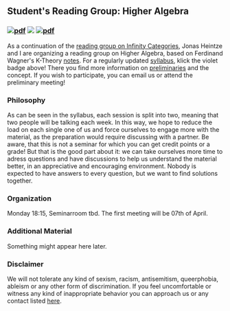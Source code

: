 ## Student's Reading Group: Higher Algebra 

### [![pdf](https://img.shields.io/badge/-Summer_Term_2025-blue)](https://www.uni-bonn.de/en/studying/organizing-your-studies/key-semester-dates) [![](https://img.shields.io/badge/-University_Of_Bonn-green)](http://www.math.uni-bonn.de/) [![pdf](https://img.shields.io/badge/-Syllabus-violet)](https://yordantoshev.github.io/HAStuSemSum25Bonn/syllabus.pdf)

As a continuation of the [reading group on Infinity Categories](https://jonasheintze.gitlab.io/teaching/readinggroup.html), Jonas Heintze and I are organizing a reading group on Higher Algebra, based on Ferdinand Wagner's K-Theory [notes](https://florianadler.github.io/AlgebraBonn/KTheory.pdf). For a regularly updated [syllabus](https://yordantoshev.github.io/HAStuSemSum25Bonn/syllabus.pdf), klick the violet badge above! There you find more information on [preliminaries](https://github.com/FlorianAdler/inftyCats) and the concept. If you wish to participate, you can email us or attend the preliminary meeting!

### Philosophy
As can be seen in the syllabus, each session is split into two, meaning that two people will be talking each week. In this way, we hope to reduce the load on each single one of us and force ourselves to engage more with the material, as the preparation would require discussing with a partner. Be aware, that this is not a seminar for which you can get credit points or a grade! But that is the good part about it: we can take ourselves more time to adress questions and have discussions to help us understand the material better, in an appreciative and encouraging environment. Nobody is expected to have answers to every question, but we want to find solutions together.

### Organization
Monday 18:15, Seminarroom tbd. The first meeting will be 07th of April.

### Additional Material
Something might appear here later.

### Disclaimer
We will not tolerate any kind of sexism, racism, antisemitism, queerphobia, ableism or any other form of discrimination. If you feel uncomfortable or witness any kind of inappropriate behavior you can approach us or any contact listed [here](https://www.mathematics.uni-bonn.de/en/department/fachgruppe-mathematik#fgombud).
